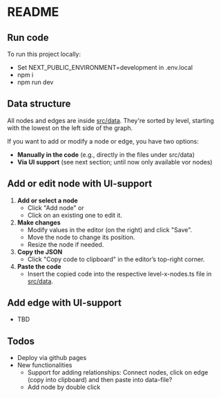 # README

## Run code

To run this project locally:

- Set NEXT_PUBLIC_ENVIRONMENT=development in .env.local
- npm i
- npm run dev

## Data structure

All nodes and edges are inside [src/data](src/data). They're sorted by level, starting with the lowest on the left side of the graph.

If you want to add or modify a node or edge, you have two options:

- **Manually in the code** (e.g., directly in the files under src/data)
- **Via UI support** (see next section; until now only available vor nodes)

## Add or edit node with UI-support

1. **Add or select a node**
   - Click "Add node" or
   - Click on an existing one to edit it.
2. **Make changes**
   - Modify values in the editor (on the right) and click "Save".
   - Move the node to change its position.
   - Resize the node if needed.
3. **Copy the JSON**
   - Click "Copy code to clipboard" in the editor’s top-right corner.
4. **Paste the code**
   - Insert the copied code into the respective level-x-nodes.ts file in [src/data](src/data).

## Add edge with UI-support

- TBD

## Todos

- Deploy via github pages
- New functionalities
  - Support for adding relationships: Connect nodes, click on edge (copy into clipboard) and then paste into data-file?
  - Add node by double click
